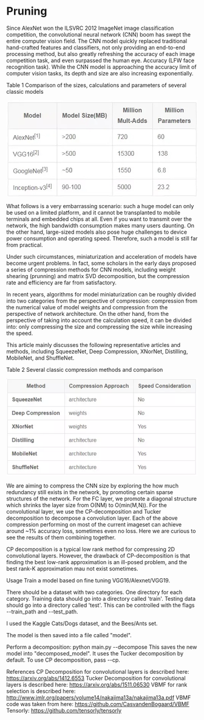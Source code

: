 # Pruning

Since AlexNet won the ILSVRC 2012 ImageNet image classification competition, the convolutional neural network (CNN) boom has swept the entire computer vision field. The CNN model quickly replaced traditional hand-crafted features and classifiers, not only providing an end-to-end processing method, but also greatly refreshing the accuracy of each image competition task, and even surpassed the human eye. Accuracy (LFW face recognition task). While the CNN model is approaching the accuracy limit of computer vision tasks, its depth and size are also increasing exponentially.

Table 1 Comparison of the sizes, calculations and parameters of several classic models
<center><img src='https://github.com/kzhang14/Pruning/blob/master/resources/fig1.jpg'></center>

What follows is a very embarrassing scenario: such a huge model can only be used on a limited platform, and it cannot be transplanted to mobile terminals and embedded chips at all. Even if you want to transmit over the network, the high bandwidth consumption makes many users daunting. On the other hand, large-sized models also pose huge challenges to device power consumption and operating speed. Therefore, such a model is still far from practical.

Under such circumstances, miniaturization and acceleration of models have become urgent problems. In fact, some scholars in the early days proposed a series of compression methods for CNN models, including weight shearing (prunning) and matrix SVD decomposition, but the compression rate and efficiency are far from satisfactory.

In recent years, algorithms for model miniaturization can be roughly divided into two categories from the perspective of compression: compression from the numerical value of model weights and compression from the perspective of network architecture. On the other hand, from the perspective of taking into account the calculation speed, it can be divided into: only compressing the size and compressing the size while increasing the speed.

This article mainly discusses the following representative articles and methods, including SqueezeNet, Deep Compression, XNorNet, Distilling, MobileNet, and ShuffleNet.

Table 2 Several classic compression methods and comparison
<center><img src='https://github.com/kzhang14/Pruning/blob/master/resources/fig2.bmp'></center>

We are aiming to compress the CNN size by exploring the how much redundancy still exists in the network, by promoting certain sparse structures of the network. For the FC layer, we promote a diagonal structure which shrinks the layer size from O(NM) to O(min(M,N)). For the convolutional layer, we use the CP-decomposition and Tucker decomposition to decompose a convolution layer. Each of the above compression performing on most of the current imageset can achieve around ~1% accuracy loss, sometimes even no loss. Here we are curious to see the results of them combining together. 

CP decomposition is a typical low rank method for compressing 2D convolutional layers. However, the drawback of CP-decomposition is that finding the best low-rank approximation is an ill-posed problem, and the best rank-K approximation mau not exist sometimes.


Usage
Train a model based on fine tuning VGG16/Alexnet/VGG19.

There should be a dataset with two categories. One directory for each category. Training data should go into a directory called 'train'. Testing data should go into a directory called 'test'. This can be controlled with the flags --train_path and --test_path.

I used the Kaggle Cats/Dogs dataset, and the Bees/Ants set.

The model is then saved into a file called "model".

Perform a decomposition: python main.py --decompose This saves the new model into "decomposed_model". It uses the Tucker decomposition by default. To use CP decomposition, pass --cp.

References
CP Decomposition for convolutional layers is described here: https://arxiv.org/abs/1412.6553
Tucker Decomposition for convolutional layers is described here: https://arxiv.org/abs/1511.06530
VBMF for rank selection is described here: http://www.jmlr.org/papers/volume14/nakajima13a/nakajima13a.pdf
VBMF code was taken from here: https://github.com/CasvandenBogaard/VBMF
Tensorly: https://github.com/tensorly/tensorly
